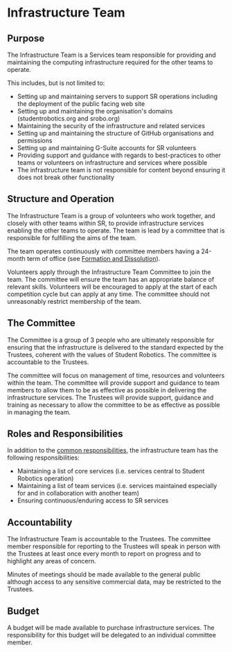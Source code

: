 # Infrastructure Team

## Purpose

The Infrastructure Team is a Services team responsible for providing and maintaining the computing infrastructure required for the other teams to operate.

This includes, but is not limited to:

* Setting up and maintaining servers to support SR operations including the deployment of the public facing web site
* Setting up and maintaining the organisation's domains (studentrobotics.org and srobo.org)
* Maintaining the security of the infrastructure and related services
* Setting up and maintaining the structure of GitHub organisations and permissions
* Setting up and maintaining G-Suite accounts for SR volunteers
* Providing support and guidance with regards to best-practices to other teams or volunteers on infrastructure and services where possible
* The infrastructure team is not responsible for content beyond ensuring it does not break other functionality

## Structure and Operation

The Infrastructure Team is a group of volunteers who work together, and closely with other teams within SR, to provide infrastructure services enabling the other teams to operate. The team is lead by a committee that is responsible for fulfilling the aims of the team.

The team operates continuously with committee members having a 24-month term of office (see [Formation and Dissolution](committee-involvement.md)).

Volunteers apply through the Infrastructure Team Committee to join the team. The committee will ensure the team has an appropriate balance of relevant skills. Volunteers will be encouraged to apply at the start of each competition cycle but can apply at any time. The committee should not unreasonably restrict membership of the team.

## The Committee

The Committee is a group of 3 people who are ultimately responsible for ensuring that the infrastructure is delivered to the standard expected by the Trustees, coherent with the values of Student Robotics. The committee is accountable to the Trustees.

The committee will focus on management of time, resources and volunteers within the team. The committee will provide support and guidance to team members to allow them to be as effective as possible in delivering the infrastructure services. The Trustees will provide support, guidance and training as necessary to allow the committee to be as effective as possible in managing the team.

## Roles and Responsibilities

In addition to the [common responsibilities](./common-responsibilities.md), the infrastructure team has the following responsibilities:

* Maintaining a list of core services (i.e. services central to Student Robotics operation)
* Maintaining a list of team services (i.e. services maintained especially for and in collaboration with another team)
* Ensuring continuous/enduring access to SR services

## Accountability

The Infrastructure Team is accountable to the Trustees. The committee member responsible for reporting to the Trustees will speak in person with the Trustees at least once every month to report on progress and to highlight any areas of concern.

Minutes of meetings should be made available to the general public although access to any sensitive commercial data, may be restricted to the Trustees.

## Budget

A budget will be made available to purchase infrastructure services. The responsibility for this budget will be delegated to an individual committee member.
